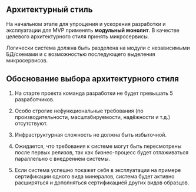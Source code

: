 ## Архитектурный стиль

На начальном этапе для упрощения и ускорения разработки и эксплуатации для MVP применять **модульный монолит**. В качестве целевого архитектурного стиля принять микросервисы.

Логически система должна быть разделена на модули с независимыми БД/схемами и с возможностью последующего выделения микросервисов.

## Обоснование выбора архитектурного стиля

1. На старте проекта команда разработки не будет превышать 5 разработчиков.

2. Особо строгие нефункциональные требования (по производительности, масштабируемости, надёжности и т.д.) отсутствуют.

3. Инфраструктурная сложность не должна быть избыточной.

4. Ожидается, что требования к системе могут быть пересмотрены после первых релизов, так как бизнес-процесс будет отлаживаться параллельно с внедрением системы. 

5. Если система успешно покажет себя в эксплуатации на примере сертификации одного вида минералов, система будет активно расширяться и дополняться сертификацией других видов образцов.
